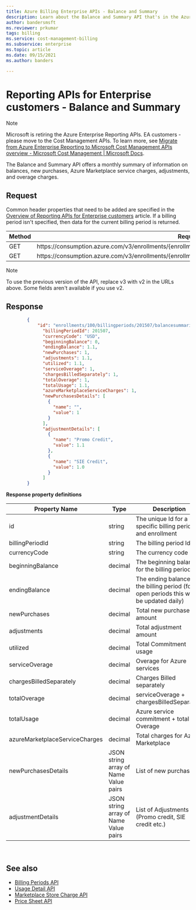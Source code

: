 ```yaml
---
title: Azure Billing Enterprise APIs - Balance and Summary
description: Learn about the Balance and Summary API that's in the Azure Billing Usage and RateCard APIs. They're used to provide insights into Azure resource consumption and trends.
author: bandersmsft
ms.reviewer: prkumar
tags: billing
ms.service: cost-management-billing
ms.subservice: enterprise
ms.topic: article
ms.date: 09/15/2021
ms.author: banders

---
```

# Reporting APIs for Enterprise customers - Balance and Summary

> [!Note]
> Microsoft is retiring the Azure Enterprise Reporting APIs. EA customers - please move to the Cost Management APIs. 
> To learn more, see [Migrate from Azure Enterprise Reporting to Microsoft Cost Management APIs overview - Microsoft Cost Management | Microsoft Docs](/azure/cost-management-billing/automate/migrate-ea-reporting-arm-apis-overview).

The Balance and Summary API offers a monthly summary of information on balances, new purchases, Azure Marketplace service charges, adjustments, and overage charges.


## Request
Common header properties that need to be added are specified in the [Overview of Reporting APIs for Enterprise customers](/azure/billing/billing-enterprise-api) article. If a billing period isn't specified, then data for the current billing period is returned.

|Method | Request URI|
|-|-|
|GET| https:\//consumption.azure.com/v3/enrollments/{enrollmentNumber}/balancesummary|
|GET| https:\//consumption.azure.com/v3/enrollments/{enrollmentNumber}/billingPeriods/{billingPeriod}/balancesummary|

> [!Note]
> To use the previous version of the API, replace v3 with v2 in the URLs above. Some fields aren't available if you use v2.

## Response

```json
        {
            "id": "enrollments/100/billingperiods/201507/balancesummaries",
              "billingPeriodId": 201507,
              "currencyCode": "USD",
              "beginningBalance": 0,
              "endingBalance": 1.1,
              "newPurchases": 1,
              "adjustments": 1.1,
              "utilized": 1.1,
              "serviceOverage": 1,
              "chargesBilledSeparately": 1,
              "totalOverage": 1,
              "totalUsage": 1.1,
              "azureMarketplaceServiceCharges": 1,
              "newPurchasesDetails": [
                {
                  "name": "",
                  "value": 1
                }
              ],
              "adjustmentDetails": [
                {
                  "name": "Promo Credit",
                  "value": 1.1
                },
                {
                  "name": "SIE Credit",
                  "value": 1.0
                }
              ]
        }
```

**Response property definitions**

|Property Name| Type| Description|
|-|-|-|
|id|string|The unique Id for a specific billing period and enrollment|
|billingPeriodId|string |The billing period Id|
|currencyCode|string |The currency code|
|beginningBalance|decimal| The beginning balance for the billing period|
|endingBalance|decimal| The ending balance for the billing period (for open periods this will be updated daily)|
|newPurchases|decimal| Total new purchase amount|
|adjustments|decimal| Total adjustment amount|
|utilized|decimal| Total Commitment usage|
|serviceOverage|decimal| Overage for Azure services|
|chargesBilledSeparately|decimal| Charges Billed separately|
|totalOverage|decimal| serviceOverage + chargesBilledSeparately|
|totalUsage|decimal| Azure service commitment + total Overage|
|azureMarketplaceServiceCharges|decimal| Total charges for Azure Marketplace|
|newPurchasesDetails|JSON string array of Name Value pairs|List of new purchases|
|adjustmentDetails|JSON string array of Name Value pairs|List of Adjustments (Promo credit, SIE credit etc.) |


<br/>

## See also

* [Billing Periods API](billing-enterprise-api-billing-periods.md)
* [Usage Detail API](billing-enterprise-api-usage-detail.md)
* [Marketplace Store Charge API](billing-enterprise-api-marketplace-storecharge.md)
* [Price Sheet API](billing-enterprise-api-pricesheet.md)
